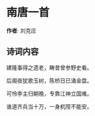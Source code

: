 # 南唐一首

**作者**: 刘克庄

## 诗词内容

建隆事得之遗老，畴昔曾参野史看。

后阁夜犹歌玉树，陈桥日已涌金盘。

可怜李主归朝晚，专靠江神立国难。

谁道齐兵当十万，一身杌陧不能安。


